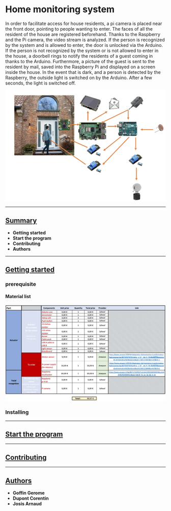 <h1>Home monitoring system</h1>

In order to facilitate access for house residents, a pi camera is placed near the front door, pointing to people wanting to enter. The faces of all the resident of the house are registered beforehand.
Thanks to the Raspberry and the Pi camera, the video stream is analyzed. If the person is recognized by the system and is allowed to enter, the door is unlocked via the Arduino. If the person is not recognized by the system or is not allowed to enter in the house, a doorbell rings to notify the residents of a guest coming in thanks to the Arduino. Furthermore, a picture of the guest is sent to the resident by mail, saved into the Raspberry Pi and displayed on a screen inside the house.
In the event that is dark, and a person is detected by the Raspberry, the outside light is switched on by the Arduino. After a few seconds, the light is switched off.

<img src="pictures/project.png" alt="project" />
<hr>
<h2><u>Summary</u></h2>
<ul>
  <li><strong>Getting started</strong></li>
  <li><strong>Start the program</strong></li>
  <li><strong>Contributing</strong></li>
  <li><strong>Authors</strong></li>
</ul>
<hr>
<h2><u>Getting started</u></h2>
<h3>prerequisite</h3>
<h4>Material list</h4>
<img src="pictures/list_materials.jpeg" alt="Materials_list" />
<h3>Installing</h3>

<hr>
<h2><u>Start the program</u></h2>

<hr>
<h2><u>Contributing</u></h2>

<hr>
<h2><u>Authors</u></h2>
<ul>
  <li><strong>Goffin Gerome</strong></li>
  <li><strong>Dupont Corentin</strong></li>
  <li><strong>Josis Arnaud</strong></li>
</ul>

